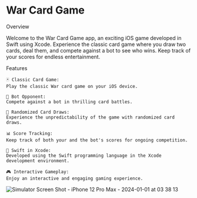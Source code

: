 # War Card Game

Overview

Welcome to the War Card Game app, an exciting iOS game developed in Swift using Xcode. Experience the classic card game where you draw two cards, deal them, and compete against a bot to see who wins. Keep track of your scores for endless entertainment.


Features

    🃏 Classic Card Game:
    Play the classic War card game on your iOS device.

    🤖 Bot Opponent:
    Compete against a bot in thrilling card battles.

    🎲 Randomized Card Draws:
    Experience the unpredictability of the game with randomized card draws.

    📊 Score Tracking:
    Keep track of both your and the bot's scores for ongoing competition.

    🔄 Swift in Xcode:
    Developed using the Swift programming language in the Xcode development environment.

    🎮 Interactive Gameplay:
    Enjoy an interactive and engaging gaming experience.


![Simulator Screen Shot - iPhone 12 Pro Max - 2024-01-01 at 03 38 13](https://github.com/ZakiZughbi/WarCardGame/assets/39328307/78ec796e-693e-4e14-bcf6-0650b4e5689a)

